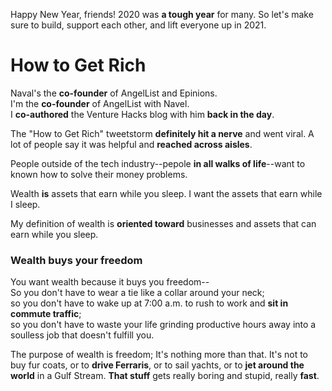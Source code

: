 Happy New Year, friends! 2020 was **a tough year** for many. So let's make sure to build, support each other, and lift everyone up in 2021.

# How to Get Rich
Naval's the __co-founder__ of AngelList and Epinions.  
I'm the __co-founder__ of AngelList with Navel.  
I __co-authored__ the Venture Hacks blog with him __back in the day__.  

The "How to Get Rich" tweetstorm __definitely hit a nerve__ and went viral. A lot of people say it was helpful and __reached across aisles__.

People outside of the tech industry--pepole __in all walks of life__--want to known how to solve their money problems.

Wealth __is__ assets that earn while you sleep.
I want the assets that earn while I sleep.

My definition of wealth is __oriented toward__ businesses and assets that can earn while you sleep.

### Wealth buys your freedom
You want wealth because it buys you freedom--  
So you don't have to wear a tie like a collar around your neck;  
so you don't have to wake up at 7:00 a.m. to rush to work and __sit in commute traffic__;  
so you don't have to waste your life grinding productive hours away into a soulless job that doesn't fulfill you.

The purpose of wealth is freedom; It's nothing more than that. It's not to buy fur coats, or to __drive Ferraris__, or to sail yachts, or to __jet around the world__ in a Gulf Stream.
__That stuff__ gets really boring and stupid, really __fast__.
